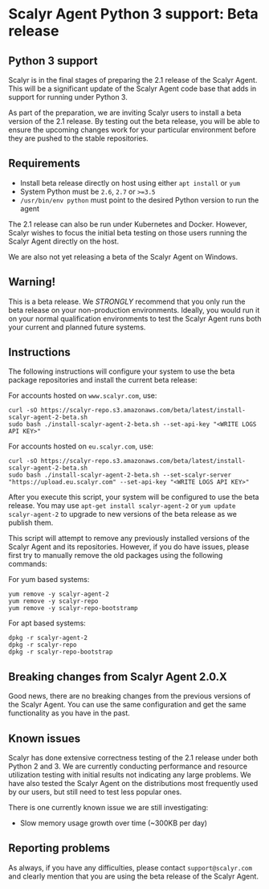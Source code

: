 Scalyr Agent Python 3 support: Beta release
===========================================

## Python 3 support

Scalyr is in the final stages of preparing the 2.1 release of the Scalyr Agent.
This will be a significant update of the Scalyr Agent code base that
adds in support for running under Python 3.

As part of the preparation, we are inviting Scalyr users to install
a beta version of the 2.1 release.  By testing out the beta release,
you will be able to ensure the upcoming changes work for your
particular environment before they are pushed to the stable repositories.

## Requirements

* Install beta release directly on host using either `apt install` or `yum`
* System Python must be `2.6`, `2.7` or `>=3.5`
* `/usr/bin/env python` must point to the desired Python version to run the agent

The 2.1 release can also be run under Kubernetes and Docker.  However,
Scalyr wishes to focus the initial beta testing on those users running the
Scalyr Agent directly on the host.

We are also not yet releasing a beta of the Scalyr Agent on Windows.

## Warning!

This is a beta release.  We *STRONGLY* recommend that you only run the
beta release on your non-production environments.  Ideally, you would run
it on your normal qualification environments to test the Scalyr Agent
runs both your current and planned future systems.

## Instructions

The following instructions will configure your system to use the
beta package repositories and install the current beta release:

For accounts hosted on `www.scalyr.com`, use:

    curl -sO https://scalyr-repo.s3.amazonaws.com/beta/latest/install-scalyr-agent-2-beta.sh
    sudo bash ./install-scalyr-agent-2-beta.sh --set-api-key "<WRITE LOGS API KEY>"

For accounts hosted on `eu.scalyr.com`, use:

    curl -sO https://scalyr-repo.s3.amazonaws.com/beta/latest/install-scalyr-agent-2-beta.sh
    sudo bash ./install-scalyr-agent-2-beta.sh --set-scalyr-server "https://upload.eu.scalyr.com" --set-api-key "<WRITE LOGS API KEY>"

After you execute this script, your system will be configured to use the beta release.
You may use `apt-get install scalyr-agent-2` or `yum update scalyr-agent-2` to upgrade
to new versions of the beta release as we publish them.

This script will attempt to remove any previously installed versions of the Scalyr Agent
and its repositories.  However, if you do have issues, please first try to manually remove
the old packages using the following commands:

For yum based systems:

    yum remove -y scalyr-agent-2
    yum remove -y scalyr-repo
    yum remove -y scalyr-repo-bootstramp

For apt based systems:

    dpkg -r scalyr-agent-2
    dpkg -r scalyr-repo
    dpkg -r scalyr-repo-bootstrap

## Breaking changes from Scalyr Agent 2.0.X

Good news, there are no breaking changes from the previous versions of the
Scalyr Agent.  You can use the same configuration and get the same
functionality as you have in the past.

## Known issues

Scalyr has done extensive correctness testing of the 2.1 release under
both Python 2 and 3.  We are currently conducting performance and resource
utilization testing with initial results not indicating any large problems.
We have also tested the Scalyr Agent on the distributions most frequently
used by our users, but still need to test less popular ones.

There is one currently known issue we are still investigating:

* Slow memory usage growth over time (~300KB per day)

## Reporting problems

As always, if you have any difficulties, please contact `support@scalyr.com` and
clearly mention that you are using the beta release of the Scalyr Agent.
